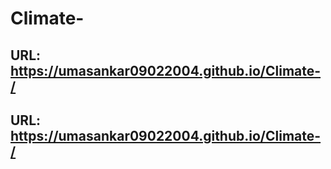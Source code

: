 # Climate-

## URL: https://umasankar09022004.github.io/Climate-/ 
## URL: https://umasankar09022004.github.io/Climate-/
